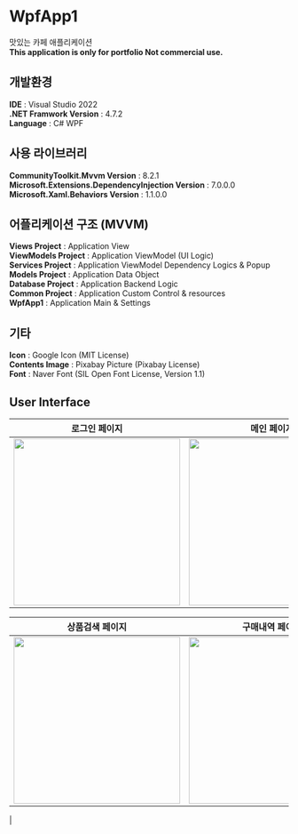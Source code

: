 # WpfApp1
맛있는 카페 애플리케이션    
__This application is only for portfolio Not commercial use.__
    
## 개발환경    
__IDE__ : Visual Studio 2022    
__.NET Framwork Version__ : 4.7.2    
__Language__ : C# WPF    
    
## 사용 라이브러리     
__CommunityToolkit.Mvvm Version__ : 8.2.1    
__Microsoft.Extensions.DependencyInjection Version__ : 7.0.0.0    
__Microsoft.Xaml.Behaviors Version__ : 1.1.0.0    
    
## 어플리케이션 구조 (MVVM)    
__Views Project__ : Application View    
__ViewModels Project__ : Application ViewModel (UI Logic)     
__Services Project__ : Application ViewModel Dependency Logics & Popup    
__Models Project__ : Application Data Object    
__Database Project__ : Application Backend Logic    
__Common Project__ : Application Custom Control & resources    
__WpfApp1__ : Application Main & Settings     
        
## 기타    
__Icon__ : Google Icon (MIT License)    
__Contents Image__ : Pixabay Picture (Pixabay License)    
__Font__ : Naver Font (SIL Open Font License, Version 1.1)    
        
## User Interface    
    
|로그인 페이지|메인 페이지|유저 페이지|    
|-|-|-|
|<img width="300" height="300" src="https://github.com/CafeComLatte/WpfApp1/assets/145232506/937c0201-f3b8-4675-b755-cd1198b8968a">|<img width="300" height="300" src="https://github.com/CafeComLatte/WpfApp1/assets/145232506/2b33ec4e-c115-409d-bdce-5eafffcd70fc">|<img width="300" height="300" src="https://github.com/CafeComLatte/WpfApp1/assets/145232506/8afcfdd3-5e71-4417-a54e-4b20da5961d5">|

|상품검색 페이지|구매내역 페이지|
|-|-|
|<img width="300" height="300" src="https://github.com/CafeComLatte/WpfApp1/assets/145232506/cc35d26d-dc47-475e-b455-22e7417451cd">|<img width="300" height="300" src="https://github.com/CafeComLatte/WpfApp1/assets/145232506/16987ab6-8ea0-40ac-96b2-1ae2f55a8626">
|





